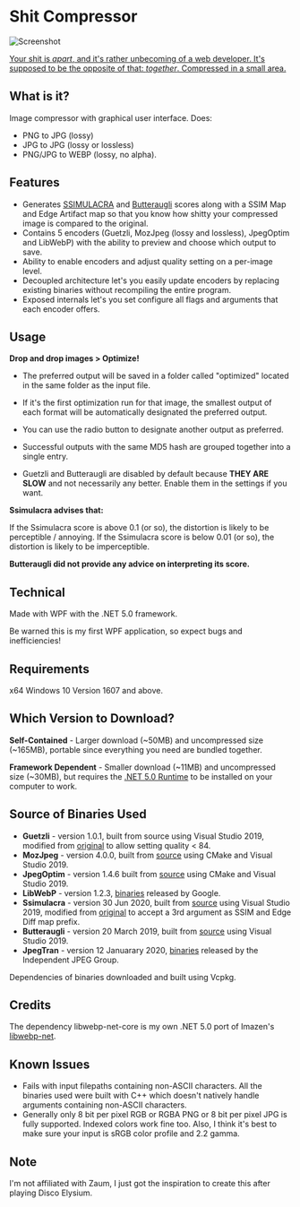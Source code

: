 # Shit Compressor

![Screenshot](https://user-images.githubusercontent.com/43489288/103145948-d03b5c00-477c-11eb-814c-95611c877a92.jpg "Screenshot")

[Your shit is _apart_, and it's rather unbecoming of a web developer. It's supposed to be the opposite of that: _together_. Compressed in a small area.](https://discoelysium.gamepedia.com/Volumetric_Shit_Compressor)

## What is it?

Image compressor with graphical user interface. Does:

- PNG to JPG (lossy)
- JPG to JPG (lossy or lossless)
- PNG/JPG to WEBP (lossy, no alpha).

## Features

- Generates [SSIMULACRA](https://github.com/cloudinary/ssimulacra) and [Butteraugli](https://github.com/google/butteraugli) scores along with a SSIM Map and Edge Artifact map so that you know how shitty your compressed image is compared to the original.
- Contains 5 encoders (Guetzli, MozJpeg (lossy and lossless), JpegOptim and LibWebP) with the ability to preview and choose which output to save.
- Ability to enable encoders and adjust quality setting on a per-image level.
- Decoupled architecture let's you easily update encoders by replacing existing binaries without recompiling the entire program.
- Exposed internals let's you set configure all flags and arguments that each encoder offers.

## Usage

**Drop and drop images > Optimize!**

- The preferred output will be saved in a folder called "optimized" located in the same folder as the input file.

- If it's the first optimization run for that image, the smallest output of each format will be automatically designated the preferred output.
- You can use the radio button to designate another output as preferred.
- Successful outputs with the same MD5 hash are grouped together into a single entry.
- Guetzli and Butteraugli are disabled by default because **THEY ARE SLOW** and not necessarily any better. Enable them in the settings if you want.

**Ssimulacra advises that:**

If the Ssimulacra score is above 0.1 (or so), the distortion is likely to be perceptible / annoying.
If the Ssimulacra score is below 0.01 (or so), the distortion is likely to be imperceptible.

**Butteraugli did not provide any advice on interpreting its score.**

## Technical

Made with WPF with the .NET 5.0 framework.

Be warned this is my first WPF application, so expect bugs and inefficiencies!

## Requirements

x64 Windows 10 Version 1607 and above.

## Which Version to Download?

**Self-Contained** - Larger download (~50MB) and uncompressed size (~165MB), portable since everything you need are bundled together.

**Framework Dependent** - Smaller download (~11MB) and uncompressed size (~30MB), but requires the [.NET 5.0 Runtime](https://dotnet.microsoft.com/download/dotnet/current/runtime) to be installed on your computer to work.

## Source of Binaries Used

- **Guetzli** - version 1.0.1, built from source using Visual Studio 2019, modified from [original](https://github.com/google/guetzli/releases/tag/v1.0.1) to allow setting quality < 84.
- **MozJpeg** - version 4.0.0, built from [source](https://github.com/mozilla/mozjpeg/releases/tag/v4.0.0) using CMake and Visual Studio 2019.
- **JpegOptim** - version 1.4.6 built from [source](https://github.com/tjko/jpegoptim/releases/tag/RELEASE.1.4.6) using CMake and Visual Studio 2019.
- **LibWebP** - version 1.2.3, [binaries](https://storage.googleapis.com/downloads.webmproject.org/releases/webp/index.html) released by Google.
- **Ssimulacra** - version 30 Jun 2020, built from [source](https://gist.github.com/jialiang/c614b72d7b67ae93bcfe437f1b481a52) using Visual Studio 2019, modified from [original](https://github.com/cloudinary/ssimulacra) to accept a 3rd argument as SSIM and Edge Diff map prefix.
- **Butteraugli** - version 20 March 2019, built from [source](https://github.com/google/butteraugli) using Visual Studio 2019.
- **JpegTran** - version 12 Januarary 2020, [binaries](https://jpegclub.org/jpegtran/) released by the Independent JPEG Group.

Dependencies of binaries downloaded and built using Vcpkg.

## Credits

The dependency libwebp-net-core is my own .NET 5.0 port of Imazen's [libwebp-net](https://github.com/imazen/libwebp-net).

## Known Issues

- Fails with input filepaths containing non-ASCII characters. All the binaries used were built with C++ which doesn't natively handle arguments containing non-ASCII characters.
- Generally only 8 bit per pixel RGB or RGBA PNG or 8 bit per pixel JPG is fully supported. Indexed colors work fine too. Also, I think it's best to make sure your input is sRGB color profile and 2.2 gamma.

## Note

I'm not affiliated with Zaum, I just got the inspiration to create this after playing Disco Elysium.
